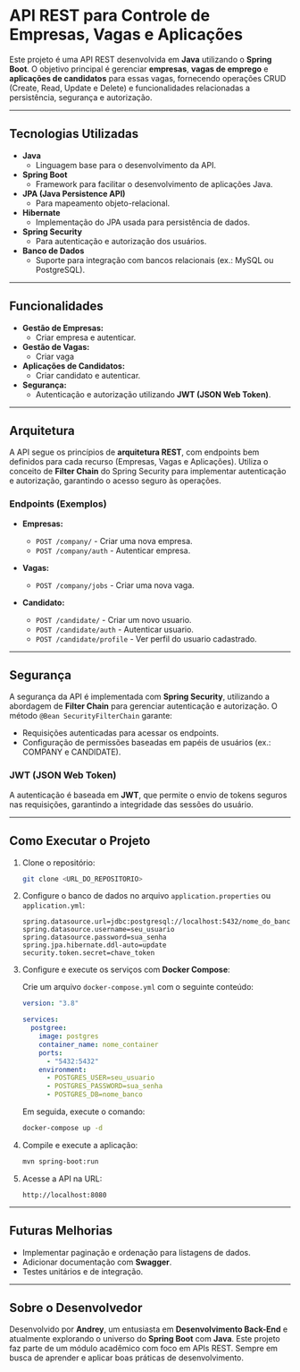 # API REST para Controle de Empresas, Vagas e Aplicações

Este projeto é uma API REST desenvolvida em **Java** utilizando o **Spring Boot**. O objetivo principal é gerenciar **empresas**, **vagas de emprego** e **aplicações de candidatos** para essas vagas, fornecendo operações CRUD (Create, Read, Update e Delete) e funcionalidades relacionadas a persistência, segurança e autorização.

---

## **Tecnologias Utilizadas**

- **Java**
  - Linguagem base para o desenvolvimento da API.
- **Spring Boot**
  - Framework para facilitar o desenvolvimento de aplicações Java.
- **JPA (Java Persistence API)**
  - Para mapeamento objeto-relacional.
- **Hibernate**
  - Implementação do JPA usada para persistência de dados.
- **Spring Security**
  - Para autenticação e autorização dos usuários.
- **Banco de Dados**
  - Suporte para integração com bancos relacionais (ex.: MySQL ou PostgreSQL).

---

## **Funcionalidades**

- **Gestão de Empresas:**
  - Criar empresa e autenticar.
- **Gestão de Vagas:**
  - Criar vaga 
- **Aplicações de Candidatos:**
  - Criar candidato e autenticar.
- **Segurança:**
  - Autenticação e autorização utilizando **JWT (JSON Web Token)**.

---

## **Arquitetura**

A API segue os princípios de **arquitetura REST**, com endpoints bem definidos para cada recurso (Empresas, Vagas e Aplicações). Utiliza o conceito de **Filter Chain** do Spring Security para implementar autenticação e autorização, garantindo o acesso seguro às operações.

### **Endpoints** (Exemplos)

- **Empresas:**
  - `POST /company/` - Criar uma nova empresa.
  - `POST /company/auth` - Autenticar empresa.

- **Vagas:**
  - `POST /company/jobs` - Criar uma nova vaga.

- **Candidato:**
  - `POST /candidate/` - Criar um novo usuario.
  - `POST /candidate/auth` - Autenticar usuario.
  - `POST /candidate/profile` - Ver perfil do usuario cadastrado.

---

## **Segurança**

A segurança da API é implementada com **Spring Security**, utilizando a abordagem de **Filter Chain** para gerenciar autenticação e autorização. O método `@Bean SecurityFilterChain` garante:

- Requisições autenticadas para acessar os endpoints.
- Configuração de permissões baseadas em papéis de usuários (ex.: COMPANY e CANDIDATE).

### **JWT (JSON Web Token)**

A autenticação é baseada em **JWT**, que permite o envio de tokens seguros nas requisições, garantindo a integridade das sessões do usuário.

---

## **Como Executar o Projeto**

1. Clone o repositório:

   ```bash
   git clone <URL_DO_REPOSITORIO>
   ```

2. Configure o banco de dados no arquivo `application.properties` ou `application.yml`:

   ```properties
   spring.datasource.url=jdbc:postgresql://localhost:5432/nome_do_banco
   spring.datasource.username=seu_usuario
   spring.datasource.password=sua_senha
   spring.jpa.hibernate.ddl-auto=update
   security.token.secret=chave_token
   ```

3. Configure e execute os serviços com **Docker Compose**:

   Crie um arquivo `docker-compose.yml` com o seguinte conteúdo:

   ```yaml
   version: "3.8"

   services:
     postgree:
       image: postgres
       container_name: nome_container
       ports:
         - "5432:5432"
       environment:
         - POSTGRES_USER=seu_usuario
         - POSTGRES_PASSWORD=sua_senha
         - POSTGRES_DB=nome_banco
   ```

   Em seguida, execute o comando:

   ```bash
   docker-compose up -d
   ```

4. Compile e execute a aplicação:

   ```bash
   mvn spring-boot:run
   ```

5. Acesse a API na URL:

   ```
   http://localhost:8080
   ```

---

## **Futuras Melhorias**

- Implementar paginação e ordenação para listagens de dados.
- Adicionar documentação com **Swagger**.
- Testes unitários e de integração.

---

## **Sobre o Desenvolvedor**

Desenvolvido por **Andrey**, um entusiasta em **Desenvolvimento Back-End** e atualmente explorando o universo do **Spring Boot** com **Java**. Este projeto faz parte de um módulo acadêmico com foco em APIs REST. Sempre em busca de aprender e aplicar boas práticas de desenvolvimento.
